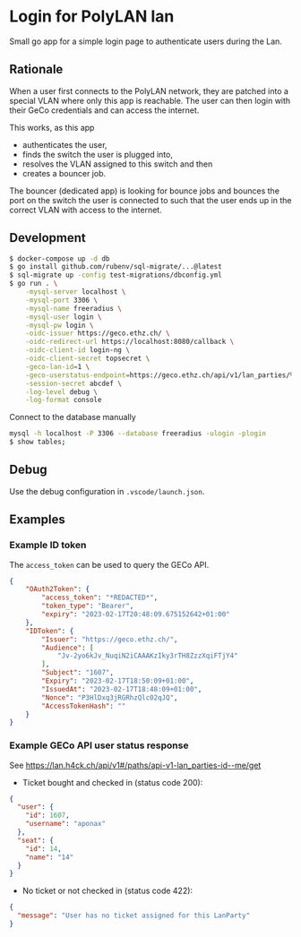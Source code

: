 # Login for PolyLAN lan

Small go app for a simple login page to authenticate users during the Lan.

## Rationale

When a user first connects to the PolyLAN network, they are patched into a special VLAN where only this app is reachable. The user can then login with their GeCo credentials and can access the internet.

This works, as this app
* authenticates the user,
* finds the switch the user is plugged into,
* resolves the VLAN assigned to this switch and then
* creates a bouncer job.

The bouncer (dedicated app) is looking for bounce jobs and bounces the port on the switch the user is connected to such that the user ends up in the correct VLAN with access to the internet.

## Development

```bash
$ docker-compose up -d db
$ go install github.com/rubenv/sql-migrate/...@latest
$ sql-migrate up -config test-migrations/dbconfig.yml
$ go run . \
    -mysql-server localhost \
    -mysql-port 3306 \
    -mysql-name freeradius \
    -mysql-user login \
    -mysql-pw login \
    -oidc-issuer https://geco.ethz.ch/ \
    -oidc-redirect-url https://localhost:8080/callback \
    -oidc-client-id login-ng \
    -oidc-client-secret topsecret \
    -geco-lan-id=1 \
    -geco-userstatus-endpoint=https://geco.ethz.ch/api/v1/lan_parties/%s/me \
    -session-secret abcdef \
    -log-level debug \
    -log-format console
```

Connect to the database manually

```bash
mysql -h localhost -P 3306 --database freeradius -ulogin -plogin
$ show tables;
```

## Debug

Use the debug configuration in `.vscode/launch.json`.

## Examples

### Example ID token

The `access_token` can be used to query the GECo API.

```json
{
    "OAuth2Token": {
        "access_token": "*REDACTED*",
        "token_type": "Bearer",
        "expiry": "2023-02-17T20:48:09.675152642+01:00"
    },
    "IDToken": {
        "Issuer": "https://geco.ethz.ch/",
        "Audience": [
            "Jv-2yo6kJv_NuqiN2iCAAAKzIky3rTH8ZzzXqiFTjY4"
        ],
        "Subject": "1607",
        "Expiry": "2023-02-17T18:50:09+01:00",
        "IssuedAt": "2023-02-17T18:48:09+01:00",
        "Nonce": "P3HlDxq3jRGRhzQlc02qJQ",
        "AccessTokenHash": ""
    }
}
```

### Example GECo API user status response

See https://lan.h4ck.ch/api/v1#/paths/api-v1-lan_parties-id--me/get

* Ticket bought and checked in (status code 200):

```json
{
  "user": {
    "id": 1607,
    "username": "aponax"
  },
  "seat": {
    "id": 14,
    "name": "14"
  }
}
```

* No ticket or not checked in (status code 422):

```json
{
  "message": "User has no ticket assigned for this LanParty"
}
```
